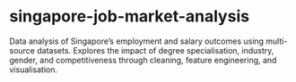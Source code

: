 # singapore-job-market-analysis
Data analysis of Singapore’s employment and salary outcomes using multi-source datasets. Explores the impact of degree specialisation, industry, gender, and competitiveness through cleaning, feature engineering, and visualisation.
